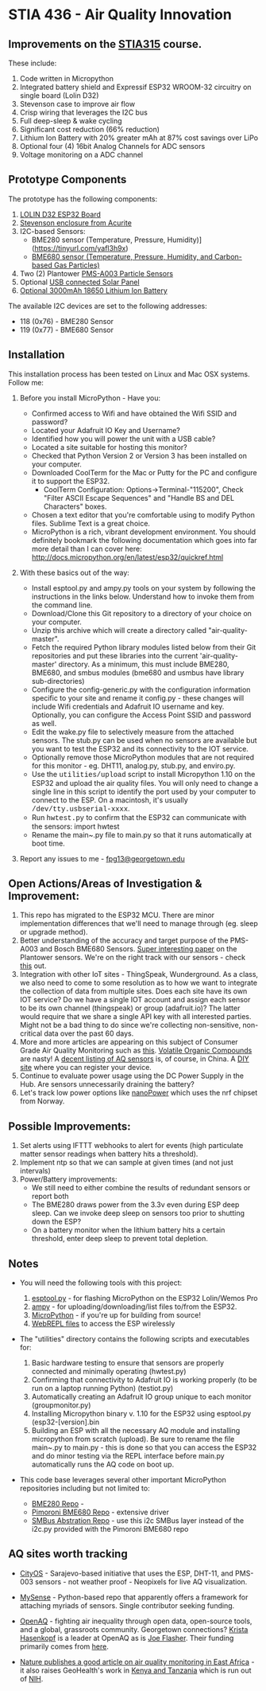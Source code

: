 # STIA 436 - Air Quality Innovation

## Improvements on the [STIA315](https://github.com/colinmccormick/Georgetown_STIA315_AQ_monitor) course.   

These include:

1. Code written in Micropython
1. Integrated battery shield and Expressif ESP32 WROOM-32 circuitry on single board (Lolin D32)
1. Stevenson case to improve air flow
1. Crisp wiring that leverages the I2C bus
1. Full deep-sleep & wake cycling
1. Significant cost reduction (66% reduction)
1. Lithium Ion Battery with 20% greater mAh at 87% cost savings over LiPo
1. Optional four (4) 16bit Analog Channels for ADC sensors
1. Voltage monitoring on a ADC channel

## Prototype Components

The prototype has the following components:

1. [LOLIN D32 ESP32 Board ](https://wiki.wemos.cc/products:d32:d32)
1. [Stevenson enclosure from Acurite](https://tinyurl.com/y52xd67g)
1. I2C-based Sensors:
	- BME280 sensor (Temperature, Pressure, Humidity)](https://tinyurl.com/yafl3h9x)
	- [BME680 sensor (Temperature, Pressure, Humidity, and Carbon-based Gas Particles)](https://www.bosch-sensortec.com/bst/products/all_products/bme680)
1. Two (2) Plantower [PMS-A003 Particle Sensors](https://datasheet.lcsc.com/szlcsc/Beijing-Plantower-PMSA003-A_C132744.pdf)
1. Optional [USB connected Solar Panel](https://tinyurl.com/yad7xpcu)
1. [Optional 3000mAh 18650 Lithium Ion Battery](https://www.ebay.com/itm/202512035904)

The available I2C devices are set to the following addresses:

* 118 (0x76) - BME280 Sensor
* 119 (0x77) - BME680 Sensor

## Installation

This installation process has been tested on Linux and Mac OSX systems.  Follow me:

1. Before you install MicroPython - Have you:
	- Confirmed access to Wifi and have obtained the Wifi SSID and password?
	- Located your Adafruit IO Key and Username?
	- Identified how you will power the unit with a USB cable?
	- Located a site suitable for hosting this monitor?
	- Checked that Python Version 2 or Version 3 has been installed on your computer.
	- Downloaded CoolTerm for the Mac or Putty for the PC and configure it to support the ESP32.
		- CoolTerm Configuration: Options->Terminal-"115200", Check "Filter ASCII Escape Sequences" and "Handle BS and DEL Characters" boxes.
	- Chosen a text editor that you're comfortable using to modify Python files.  Sublime Text is a great choice.
	- MicroPython is a rich, vibrant development environment.  You should definitely bookmark the following documentation which goes into far more detail than I can cover here:  
	http://docs.micropython.org/en/latest/esp32/quickref.html

1. With these basics out of the way:

	- Install esptool.py and ampy.py tools on your system by following the instructions in the links below.  Understand how to invoke them from the command line.  
	- Download/Clone this Git repository to a directory of your choice on your computer.
	- Unzip this archive which will create a directory called "air-quality-master".
	- Fetch the required Python library modules listed below from their Git repositories and put these libraries into the current 'air-quality-master' directory.  As a minimum, this must include BME280, BME680, and smbus modules (bme680 and usmbus have library sub-directories)
	- Configure the config-generic.py with the configuration information specific to your site and rename it config.py - these changes will include Wifi credentials and Adafruit IO username and key. Optionally, you can configure the Access Point SSID and password as well.
	- Edit the wake.py file to selectively measure from the attached sensors.  The stub.py can be used when no sensors are available but you want to test the ESP32 and its connectivity to the IOT service.
	- Optionally remove those MicroPython modules that are not required for this monitor - eg. DHT11, analog.py, stub.py, and enviro.py.
	- Use the <span style="font-family:Courier;">utilities/upload</span> script to install Micropython 1.10 on the ESP32 and upload the air quality files.  You will only need to change a single line in this script to identify the port used by your computer to connect to the ESP.  On a macintosh, it's usually  <span style="font-family:Courier;">/dev/tty.usbserial-xxxx</span>.  
	- Run <span style="font-family:Courier;">hwtest.py</span> to confirm that the ESP32 can communicate with the sensors:
	     import hwtest
	- Rename the main\~.py file to main.py so that it runs automatically at boot time.

1. Report any issues to me - fpg13@georgetown.edu

## Open Actions/Areas of Investigation & Improvement:

1. This repo has migrated to the ESP32 MCU.   There are minor implementation differences that we'll need to manage through (eg. sleep or upgrade method).
1. Better understanding of the accuracy and target purpose of the PMS-A003 and Bosch BME680 Sensors. [Super interesting paper](https://uwspace.uwaterloo.ca/bitstream/handle/10012/12776/Tan_Ben.pdf?sequence=5) on the Plantower sensors. We're on the right track with our sensors - check [this](https://seetheair.wordpress.com/2019/01/15/review-purpleair-ii/) out.
1. Integration with other IoT sites - ThingSpeak, Wunderground.  As a class, we also need to come to some resolution as to how we want to integrate the collection of data from multiple sites.  Does each site have its own IOT service?   Do we have a single IOT account and assign each sensor to be its own channel (thingspeak) or group (adafruit.io)?   The latter would require that we share a single API key with all interested parties.  Might not be a bad thing to do since we're collecting non-sensitive, non-critical data over the past 60 days. 
1. More and more articles are appearing on this subject of Consumer Grade Air Quality Monitoring such as [this](https://molekule.com/blog/consumer-grade-air-quality-sensors-are-they-good-enough/).  [Volatile Organic Compounds](https://toxtown.nlm.nih.gov/chemicals-and-contaminants/volatile-organic-compounds-vocs) are nasty!  A [decent listing of AQ sensors](https://aqicn.org/sensor/) is, of course, in China.   A [DIY site](https://www.byteyourlife.com/en/household-tools/particulate-matter-sensor-controller-project-luftdaten-info/7204) where you can register your device.
1. Continue to evaluate power usage using the DC Power Supply in the Hub. Are sensors unnecessarily draining the battery? 
1. Let's track low power options like [nanoPower](http://nanopower.no/#p) which uses the nrf chipset from Norway.

## Possible Improvements:

1. Set alerts using IFTTT webhooks to alert for events (high particulate matter sensor readings when battery hits a threshold).
1. Implement ntp so that we can sample at given times (and not just intervals)
1. Power/Battery improvements:
	- We still need to either combine the results of redundant sensors or report both
	- The BME280 draws power from the 3.3v even during ESP deep sleep. Can we invoke deep sleep on sensors too prior to shutting down the ESP?
	- On a battery monitor when the lithium battery hits a certain threshold, enter deep sleep to prevent total depletion.

## Notes

* You will need the following tools with this project:

	1. [esptool.py](https://github.com/espressif/esptool) - for flashing MicroPython on the ESP32 Lolin/Wemos Pro
	1. [ampy](https://github.com/pycampers/ampy) - for uploading/downloading/list files to/from the ESP32.
	1. [MicroPython](https://github.com/micropython) - if you're up for building from source!
	1. [WebREPL files](https://github.com/micropython/webrepl) to access the ESP wirelessly

* The "utilities" directory contains the following scripts and executables for:

	1. Basic hardware testing to ensure that sensors are properly connected and minimally operating (hwtest.py)
	1. Confirming that connectivity to Adafruit IO is working properly (to be run on a laptop running Python) (testiot.py)
	1. Automatically creating an Adafruit IO group unique to each monitor (groupmonitor.py) 
	1. Installing Micropython binary v. 1.10 for the ESP32 using esptool.py (esp32-[version].bin
	1. Building an ESP with all the necessary AQ module and installing micropython from scratch (upload). Be sure to rename the file main\~.py to main.py - this is done so that you can access the ESP32 and do minor testing via the REPL interface before main.py automatically runs the AQ code on boot up.

* This code base leverages several other important MicroPython repositories including but not limited to:
	* [BME280 Repo](https://github.com/catdog2/mpy_bme280_esp8266) - 
	* [Pimoroni BME680 Repo](https://github.com/pimoroni/bme680-python) - extensive driver
	* [SMBus Abstration Repo](https://github.com/gkluoe/micropython-smbus) - use this i2c SMBus layer instead of the i2c.py provided with the Pimoroni BME680 repo

## AQ sites worth tracking

* [CityOS](https://cityos-air.readme.io/) - Sarajevo-based initiative that uses the ESP, DHT-11, and PMS-003 sensors - not weather proof - Neopixels for live AQ visualization. 

* [MySense](https://github.com/teusH/MySense) - Python-based repo that apparently offers a framework for attaching myriads of sensors.  Single contributor seeking funding.

* [OpenAQ](https://openaq.org/) - fighting air inequality through open data, open-source tools, and a global, grassroots community.   Georgetown connections?   [Krista Hasenkopf](https://advanced.jhu.edu/about-us/faculty/christa-hasenkopf/) is a leader at OpenAQ as is [Joe Flasher](https://github.com/jflasher). Their funding primarily comes from [here](https://openaq.org/#/about?_k=28cy2c).

* [Nature publishes a good article on air quality monitoring in East Africa](https://www.nature.com/articles/d41586-018-04330-x) - it also raises GeoHealth's work in [Kenya and Tanzania](https://geohealthhub.org/2016/06/30/usc-training-launches-a-new-era-of-air-pollution-health-research-in-eastern-africa/) which is run out of [NIH](https://www.fic.nih.gov/Programs/Pages/environmental-occupational.aspx).

